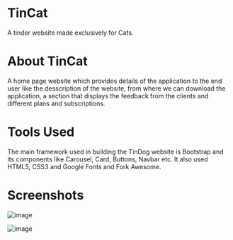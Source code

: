 # TinCat
A tinder website made exclusively for Cats.

# About TinCat
A home page website which provides details of the application to the end user like the desscription of the website, from where we can download the application, a section that displays the feedback from the clients and different plans and subscriptions.

# Tools Used
The main framework used in building the TinDog website is Bootstrap and its components like Carousel, Card, Buttons, Navbar etc. It also used HTML5, CSS3 and Google Fonts and Fork Awesome.

# Screenshots
![image](https://user-images.githubusercontent.com/73755529/185749485-b34f34f8-a934-4de7-a7d2-41086698a22d.png)

![image](https://user-images.githubusercontent.com/73755529/185749510-b8469c10-9c53-4246-ac13-c1e40e3c07a8.png)
